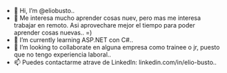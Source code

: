 - 👋 Hi, I’m @eliobusto..
- 👀  Me interesa mucho aprender cosas nuev, pero mas me interesa trabajar en remoto. Asi aprovechare mejor el tiempo para poder aprender cosas nuevas.. =)
- 🌱 I’m currently learning ASP.NET con C#..
- 💞️ I’m looking to collaborate en alguna empresa  como trainee o jr, puesto que no tengo experiencia laboral..
- 📫 Puedes contactarme atrave de LinkedIn:  linkedin.com/in/elio-busto..

<!---
eliobusto/eliobusto is a ✨ special ✨ repository because its `README.md` (this file) appears on your GitHub profile.
You can click the Preview link to take a look at your changes.
--->
